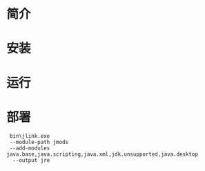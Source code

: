 # 简介

# 安装

# 运行




# 部署
```shell
 bin\jlink.exe 
 --module-path jmods 
 --add-modules java.base,java.scripting,java.xml,jdk.unsupported,java.desktop
  --output jre
```